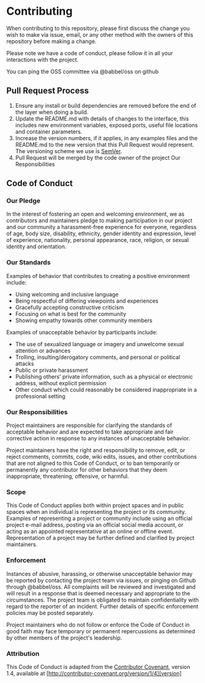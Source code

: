 # Contributing
 
When contributing to this repository, please first discuss the change you wish to make via issue,
email, or any other method with the owners of this repository before making a change.
 
Please note we have a code of conduct, please follow it in all your interactions with the project.
 
 
You can ping the OSS committee via @babbel/oss on github
 
## Pull Request Process
 
1. Ensure any install or build dependencies are removed before the end of the layer when doing a
   build.
2. Update the README.md with details of changes to the interface, this includes new environment
   variables, exposed ports, useful file locations and container parameters.
3. Increase the version numbers, if it applies, in any examples files and the README.md to the new version that this
   Pull Request would represent. The versioning scheme we use is [SemVer](http://semver.org/).
4. Pull Request will be merged by the code owner of the project
Our Responsibilities
## Code of Conduct
 
### Our Pledge
 
In the interest of fostering an open and welcoming environment, we as
contributors and maintainers pledge to making participation in our project and
our community a harassment-free experience for everyone, regardless of age, body
size, disability, ethnicity, gender identity and expression, level of experience,
nationality, personal appearance, race, religion, or sexual identity and
orientation.
 
### Our Standards
 
Examples of behavior that contributes to creating a positive environment
include:
 
* Using welcoming and inclusive language
* Being respectful of differing viewpoints and experiences
* Gracefully accepting constructive criticism
* Focusing on what is best for the community
* Showing empathy towards other community members
 
Examples of unacceptable behavior by participants include:
 
* The use of sexualized language or imagery and unwelcome sexual attention or
advances
* Trolling, insulting/derogatory comments, and personal or political attacks
* Public or private harassment
* Publishing others' private information, such as a physical or electronic
  address, without explicit permission
* Other conduct which could reasonably be considered inappropriate in a
  professional setting
 
### Our Responsibilities
 
Project maintainers are responsible for clarifying the standards of acceptable
behavior and are expected to take appropriate and fair corrective action in
response to any instances of unacceptable behavior.
 
Project maintainers have the right and responsibility to remove, edit, or
reject comments, commits, code, wiki edits, issues, and other contributions
that are not aligned to this Code of Conduct, or to ban temporarily or
permanently any contributor for other behaviors that they deem inappropriate,
threatening, offensive, or harmful.
 
### Scope
 
This Code of Conduct applies both within project spaces and in public spaces
when an individual is representing the project or its community. Examples of
representing a project or community include using an official project e-mail
address, posting via an official social media account, or acting as an appointed
representative at an online or offline event. Representation of a project may be
further defined and clarified by project maintainers.
 
### Enforcement
 
Instances of abusive, harassing, or otherwise unacceptable behavior may be
reported by contacting the project team via issues, or pinging on Github through @babbel/oss. All
complaints will be reviewed and investigated and will result in a response that
is deemed necessary and appropriate to the circumstances. The project team is
obligated to maintain confidentiality with regard to the reporter of an incident.
Further details of specific enforcement policies may be posted separately.
 
Project maintainers who do not follow or enforce the Code of Conduct in good
faith may face temporary or permanent repercussions as determined by other
members of the project's leadership.
 
### Attribution
 
This Code of Conduct is adapted from the [Contributor Covenant][homepage], version 1.4,
available at [http://contributor-covenant.org/version/1/4][version]
 
[homepage]: http://contributor-covenant.org
[version]: http://contributor-covenant.org/version/1/4/